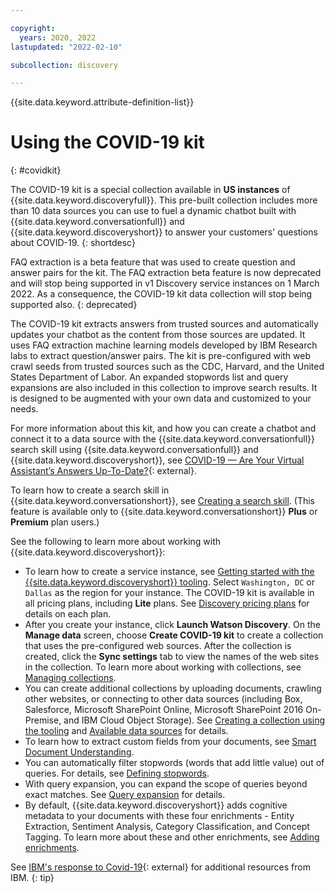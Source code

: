 ```yaml
---

copyright:
  years: 2020, 2022
lastupdated: "2022-02-10"

subcollection: discovery

---
```


{{site.data.keyword.attribute-definition-list}}

# Using the COVID-19 kit
{: #covidkit}

The COVID-19 kit is a special collection available in **US instances** of {{site.data.keyword.discoveryfull}}. This pre-built collection includes more than 10  data sources you can use to fuel a dynamic chatbot built with {{site.data.keyword.conversationfull}} and {{site.data.keyword.discoveryshort}} to answer your customers' questions about COVID-19.
{: shortdesc}

FAQ extraction is a beta feature that was used to create question and answer pairs for the kit. The FAQ extraction beta feature is now deprecated and will stop being supported in v1 Discovery service instances on 1 March 2022. As a consequence, the COVID-19 kit data collection will stop being supported also.
{: deprecated}

The COVID-19 kit extracts answers from trusted sources and automatically updates your chatbot as the content from those sources are updated. It uses FAQ extraction machine learning models developed by IBM Research labs to extract question/answer pairs. The kit is pre-configured with web crawl seeds from trusted sources such as the CDC, Harvard, and the United States Department of Labor. An expanded stopwords list and query expansions are also included in this collection to improve search results. It is designed to be augmented with your own data and customized to your needs. 

For more information about this kit, and how you can create a chatbot and connect it to a data source with the {{site.data.keyword.conversationfull}} search skill using {{site.data.keyword.conversationfull}} and {{site.data.keyword.discoveryshort}}, see [COVID-19 — Are Your Virtual Assistant’s Answers Up-To-Date?](https://medium.com/ibm-watson/covid-19-are-your-virtual-assistants-answers-up-to-date-c9e1ba70eb65#654b){: external}. 

To learn how to create a search skill in {{site.data.keyword.conversationshort}}, see [Creating a search skill](/docs/services/assistant?topic=assistant-skill-search-add). (This feature is available only to {{site.data.keyword.conversationshort}} **Plus** or **Premium** plan users.)

See the following to learn more about working with {{site.data.keyword.discoveryshort}}:
 
 - To learn how to create a service instance, see [Getting started with the {{site.data.keyword.discoveryshort}} tooling](/docs/discovery?topic=discovery-getting-started). Select `Washington, DC` or `Dallas` as the region for your instance. The COVID-19 kit is available in all pricing plans, including **Lite** plans. See [Discovery pricing plans](/docs/discovery?topic=discovery-discovery-pricing-plans) for details on each plan.
 - After you create your instance, click **Launch Watson Discovery**. On the **Manage data** screen, choose **Create COVID-19 kit** to create a collection that uses the pre-configured web sources. After the collection is created, click the **Sync settings** tab to view the names of the web sites in the collection. To learn more about working with collections, see [Managing collections](/docs/discovery?topic=discovery-sources#manage-collections).
 - You can create additional collections by uploading documents, crawling other websites, or connecting to other data sources (including Box, Salesforce, Microsoft SharePoint Online, Microsoft SharePoint 2016 On-Premise, and IBM Cloud Object Storage). See [Creating a collection using the tooling](/docs/discovery?topic=discovery-sources#source_tooling) and [Available data sources](/docs/discovery?topic=discovery-sources#available) for details.
 - To learn how to extract custom fields from your documents, see [Smart Document Understanding](/docs/discovery?topic=discovery-sdu).
 - You can automatically filter stopwords (words that add little value) out of queries. For details, see [Defining stopwords](/docs/discovery?topic=discovery-query-concepts#stopwords).
 - With query expansion, you can expand the scope of queries beyond exact matches. See [Query expansion](/docs/discovery?topic=discovery-query-concepts#query-expansion) for details.
 - By default, {{site.data.keyword.discoveryshort}} adds cognitive metadata to your documents with these four enrichments - Entity Extraction, Sentiment Analysis, Category Classification, and Concept Tagging. To learn more about these and other enrichments, see [Adding enrichments](/docs/services/discovery?topic=discovery-configservice#adding-enrichments).
 
See [IBM's response to Covid-19](https://www.ibm.com/impact/covid-19/?cm_sp=ThinkDigitalResources-_-CHQ-_-IBMCOVIDResponse){: external} for additional resources from IBM.
{: tip}
